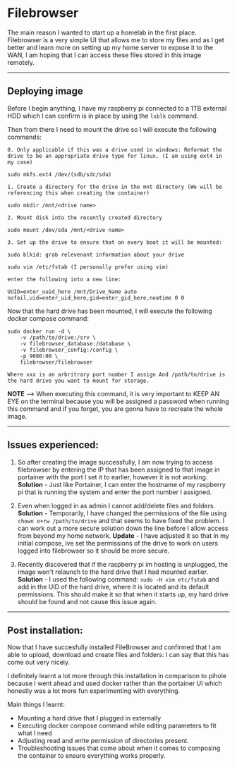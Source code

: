 # Filebrowser

The main reason I wanted to start up a homelab in the first place. Filebrowser is a very simple UI that allows me to store my files and as I get better and learn more on setting up my home server to expose it to the WAN, I am hoping that I can access these files stored in this image remotely.

----

## Deploying image

Before I begin anything, I have my raspberry pi connected to a 1TB external HDD which I can confirm is in place by using the ```lsblk``` command.

Then from there I need to mount the drive so I will execute the following commands:

```
0. Only applicable if this was a drive used in windows: Reformat the drive to be an appropriate drive type for linux. (I am using ext4 in my case)

sudo mkfs.ext4 /dev/(sdb/sdc/sda) 

1. Create a directory for the drive in the mnt directory (We will be referencing this when creating the container)

sudo mkdir /mnt/<drive name>

2. Mount disk into the recently created directory

sudo mount /dev/sda /mnt/<drive name>

3. Set up the drive to ensure that on every boot it will be mounted:

sudo blkid: grab relevenant information about your drive

sudo vim /etc/fstab (I personally prefer using vim)

enter the following into a new line: 

UUID=enter_uuid_here /mnt/Drive_Name auto nofail,uid=enter_uid_here,gid=enter_gid_here,noatime 0 0
```

Now that the hard drive has been mounted, I will execute the following docker compose command:

```
sudo docker run -d \
    -v /path/to/drive:/srv \
    -v filebrowser_database:/database \
    -v filebrowser_config:/config \
    -p 9080:80 \
    filebrowser/filebrowser

Where xxx is an arbritrary port number I assign And /path/to/drive is the hard drive you want to mount for storage.
```

**NOTE** --> When executing this command, it is very important to KEEP AN EYE on the terminal because you will be assigned a password when running this command and if you forget, you are gonna have to recreate the whole image.

----

## Issues experienced:

1. So after creating the image successfully, I am now trying to access filebrowser by entering the IP that has been assigned to that image in portainer with the port I set it to earlier, however it is not working. **Solution** - Just like Portainer, I can enter the hostname of my raspberry pi that is running the system and enter the port number I assigned.

2. Even when logged in as admin I cannot add/delete files and folders. **Solution** - Temporarily, I have changed the permissions of the file using ```chown o+rw /path/to/drive``` and that seems to have fixed the problem. I can work out a more secure solution down the line before I allow access from beyond my home network. **Update** - I have adjusted it so that in my initial compose, ive set the permissions of the drive to work on users logged into filebrowser so it should be more secure.

3. Recently discovered that if the raspberry pi im hosting is unplugged, the image won't relaunch to the hard drive that I had mounted earlier. **Solution** - I used the following command: ```sudo -H vim etc/fstab``` and add in the UID of the hard drive, where it is located and its default permissions. This should make it so that when it starts up, my hard drive should be found and not cause this issue again.

----

## Post installation:

Now that I have succesfully installed FileBrowser and confirmed that I am able to upload, download and create files and folders: I can say that this has come out very nicely.

I definitely learnt a lot more through this installation in comparison to pihole because I went ahead and used docker rather than the portainer UI which honestly was a lot more fun experimenting with everything.

Main things I learnt:
- Mounting a hard drive that I plugged in externally
- Executing docker compose command while editing parameters to fit what I need
- Adjusting read and write permission of directories present.
- Troubleshooting issues that come about when it comes to composing the container to ensure everything works properly.